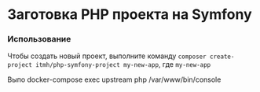 # Заготовка PHP проекта на Symfony

### Использование
    
Чтобы создать новый проект, выполните команду `composer create-project itmh/php-symfony-project my-new-app`, где `my-new-app` 
    
Выпо
    docker-compose exec upstream php /var/www/bin/console

